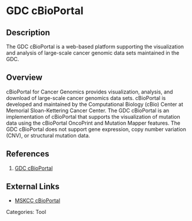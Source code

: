 # GDC cBioPortal #
## Description ##
The GDC cBioPortal is a web-based platform supporting the visualization and analysis of large-scale cancer genomic data sets maintained in the GDC.
## Overview ##
cBioPortal for Cancer Genomics provides visualization, analysis, and download of large-scale cancer genomics data sets. cBioPortal is developed and maintained by the Computational Biology (cBio) Center at Memorial Sloan-Kettering Cancer Center. The GDC cBioPortal is an implementation of cBioPortal that supports the visualization of mutation data using the cBioPortal OncoPrint and Mutation Mapper features. The GDC cBioPortal does not support gene expression, copy number variation (CNV), or structural mutation data. 

## References ##
1. [GDC cBioPortal](https://cbioportal.gdc.cancer.gov/cbioportal/)

## External Links ##
* [MSKCC cBioPortal](http://www.cbioportal.org/about_us.jsp)

Categories: Tool
